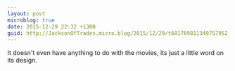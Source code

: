 ```yaml
---
layout: post
microblog: true
date: 2015-12-29 22:32 +1300
guid: http://JacksonOfTrades.micro.blog/2015/12/29/t681769811349757952.html
---
```

It doesn't even have anything to do with the movies, its just a little word on its design.
